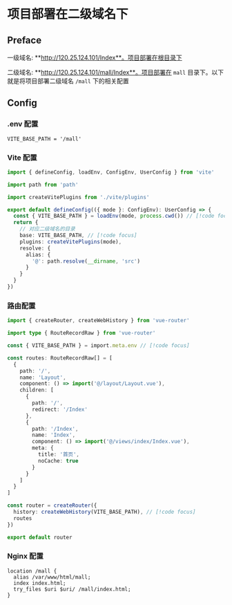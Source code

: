 # 项目部署在二级域名下

## Preface

一级域名: **http://120.25.124.101/Index**。项目部署在根目录下

二级域名: **http://120.25.124.101/mall/Index**。项目部署在 `mall` 目录下。以下就是将项目部署二级域名 `/mall` 下的相关配置

## Config

### .env 配置

```
VITE_BASE_PATH = '/mall'
```

### Vite 配置

```ts
import { defineConfig, loadEnv, ConfigEnv, UserConfig } from 'vite'

import path from 'path'

import createVitePlugins from './vite/plugins'

export default defineConfig(({ mode }: ConfigEnv): UserConfig => {
  const { VITE_BASE_PATH } = loadEnv(mode, process.cwd()) // [!code focus]
  return {
    // 对应二级域名的目录
    base: VITE_BASE_PATH, // [!code focus]
    plugins: createVitePlugins(mode),
    resolve: {
      alias: {
        '@': path.resolve(__dirname, 'src')
      }
    }
  }
})
```

### 路由配置

```ts
import { createRouter, createWebHistory } from 'vue-router'

import type { RouteRecordRaw } from 'vue-router'

const { VITE_BASE_PATH } = import.meta.env // [!code focus]

const routes: RouteRecordRaw[] = [
  {
    path: '/',
    name: 'Layout',
    component: () => import('@/layout/Layout.vue'),
    children: [
      {
        path: '/',
        redirect: '/Index'
      },
      {
        path: '/Index',
        name: 'Index',
        component: () => import('@/views/index/Index.vue'),
        meta: {
          title: '首页',
          noCache: true
        }
      }
    ]
  }
]

const router = createRouter({
  history: createWebHistory(VITE_BASE_PATH), // [!code focus]
  routes
})

export default router
```

### Nginx 配置

```
location /mall {
  alias /var/www/html/mall;
  index index.html;
  try_files $uri $uri/ /mall/index.html;
}
```
